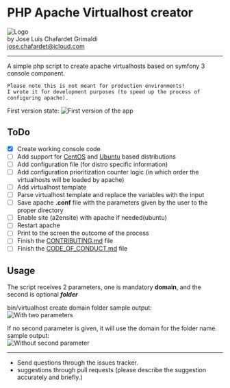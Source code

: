 # PHP Apache Virtualhost creator

![Logo](http://i.imgur.com/dzfZcU7.png?1)  
by Jose Luis Chafardet Grimaldi  
jose.chafardet@icloud.com
***
A simple php script to create apache virtualhosts based on symfony 3 console component.

```
Please note this is not meant for production environments! 
I wrote it for development purposes (to speed up the process of configuring apache).
```
First version state:
![First version of the app](http://i.imgur.com/kl64TxB.png)

## ToDo
- [x] Create working console code
- [ ] Add support for [CentOS](https://www.centos.org/) and [Ubuntu](https://www.ubuntu.com/) based distributions
- [ ] Add configuration file (for distro specific information)
- [ ] Add configuration prioritization counter logic (in which order the virtualhosts will be loaded by apache)
- [ ] Add virtualhost template
- [ ] Parse virtualhost template and replace the variables with the input
- [ ] Save apache **.conf** file with the parameters given by the user to the proper directory
- [ ] Enable site (a2ensite) with apache if needed(ubuntu)
- [ ] Restart apache
- [ ] Print to the screen the outcome of the process
- [ ] Finish the [CONTRIBUTING.md](CONTRIBUTING.md) file
- [ ] Finish the [CODE_OF_CONDUCT.md](CODE_OF_CONDUCT.md) file

## Usage

The script receives 2 parameters, one is mandatory **domain**, and the second is optional _**folder**_

bin/virtualhost create domain folder
sample output:  
![With two parameters](http://i.imgur.com/X04pHTv.png)

If no second parameter is given, it will use the domain for the folder name.
sample output:  
![Without second parameter](http://i.imgur.com/vXt9hrr.png)

***

* Send questions through the issues tracker.
* suggestions through pull requests (please describe the suggestion accurately and briefly.)


